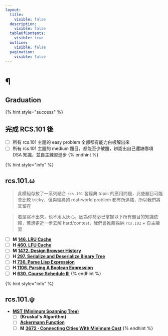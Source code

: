 ```yaml
---
layout:
  title:
    visible: false
  description:
    visible: false
  tableOfContents:
    visible: true
  outline:
    visible: false
  pagination:
    visible: false
---
```


# ¶

## Graduation

{% hint style="success" %}
## 完成 RCS.101 後

* [ ] 所有 rcs.101 主題的 easy problem 全部都有能力白板解出來
* [ ] 所有 rcs.101 主題的 medium 題目，都能至少破題，辨認出自己還缺哪項 DSA 知識，並自主練習進步
{% endhint %}

{% hint style="info" %}
## rcs.101.ω

> 此模組存放了一系列結合 `rcs.101` 各經典 topic 的應用問題，此些題目可能會比較 tricky，但與經典的 real-world problem 都有所連結，所以我們將其留存

> 若是寫不出來，也不用太灰心，因為你勢必已掌握以下所有題目的知識依賴，若想更近一步去解 hard/contest，我們會推薦採納 `rcs.102` + 自主練習

* [ ] **M** [**146. LRU Cache**](https://leetcode.com/problems/lru-cache/)
* [ ] **H** [**460. LFU Cache**](https://leetcode.com/problems/lfu-cache/)
* [ ] **M** [**1472. Design Browser History**](https://leetcode.com/problems/design-browser-history/)
* [ ] **H** [**297. Serialize and Deserialize Binary Tree**](https://leetcode.com/problems/serialize-and-deserialize-binary-tree/)
* [ ] **H** [**736. Parse Lisp Expression**](https://leetcode.com/problems/parse-lisp-expression/)
* [ ] **H** [**1106. Parsing A Boolean Expression**](https://leetcode.com/problems/parsing-a-boolean-expression/)
* [ ] **H** [**630. Course Schedule III**](https://leetcode.com/problems/course-schedule-iii/)
{% endhint %}

{% hint style="info" %}
## rcs.101.ψ

* [**MST (Minimum Spanning Tree)**](https://leetcodethehardway.com/tutorials/graph-theory/kruskals-algorithm)
  * [ ] **(Kruskal's Algorithm)**
  * [ ] [**Ackermann Function**](https://www.youtube.com/results?search\_query=ackermann+function)
  * [ ] **M** [**3672 · Connecting Cities With Minimum Cost**](https://www.lintcode.com/problem/3672/description?\_from=problem\_tag\&fromId=399)
{% endhint %}
